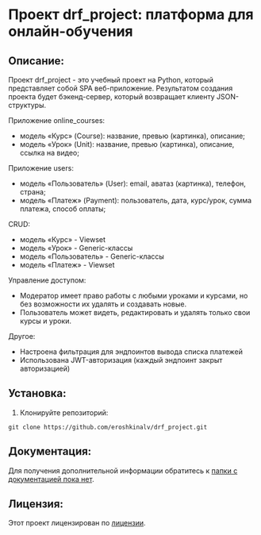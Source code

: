 # Проект drf_project: платформа для онлайн-обучения

## Описание:

Проект drf_project - это учебный проект на Python, который представляет собой SPA веб-приложение. Результатом создания проекта будет бэкенд-сервер, который возвращает клиенту JSON-структуры.

Приложение online_courses:
- модель «Курс» (Course): название, превью (картинка), описание;
- модель «Урок» (Unit): название, превью (картинка), описание, ссылка на видео;

Приложение users:
- модель «Пользователь» (User): email, аватаз (картинка), телефон, страна;
- модель «Платеж» (Payment): пользователь, дата, курс/урок, сумма платежа, способ оплаты;

CRUD:
- модель «Курс» - Viewset
- модель «Урок» - Generic-классы
- модель «Пользователь» - Generic-классы
- модель «Платеж» - Viewset

Управление доступом:
- Модератор имеет право работы с любыми уроками и курсами, но без возможности их удалять и создавать новые.
- Пользователь может видеть, редактировать и удалять только свои курсы и уроки.
  
Другое:
- Настроена фильтрация для эндпоинтов вывода списка платежей
- Использована JWT-авторизация (каждый эндпоинт закрыт авторизацией)
  
## Установка:

1. Клонируйте репозиторий:
```
git clone https://github.com/eroshkinalv/drf_project.git
```

## Документация:

Для получения дополнительной информации обратитесь к [папки с документацией пока нет](README.md).

## Лицензия:

Этот проект лицензирован по [лицензии](LICENSE.txt).
